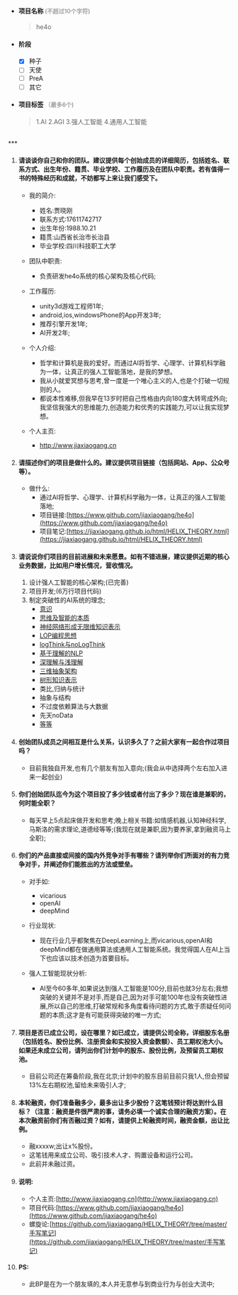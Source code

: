 - #### 项目名称<font color="#A0A0A0" size="2"> (不超过10个字符)</font>

	> he4o

- #### 阶段

	- [x] 种子
	- [ ] 天使
	- [ ] PreA
	- [ ] 其它

- #### 项目标签<font color="#A0A0A0" size="2"> （最多6个)</font>

	> 1.AI  2.AGI  3.强人工智能  4.通用人工智能

<br/>
***





1. #### 请谈谈你自己和你的团队。建议提供每个创始成员的详细简历，包括姓名、联系方式、出生年份、籍贯、毕业学校、工作履历及在团队中职责。若有值得一书的特殊经历和成就，不妨都写上来让我们感受下。

	- 我的简介:
		- 姓名:贾晓刚
		- 联系方式:17611742717
		- 出生年份:1988.10.21
		- 籍贯:山西省长治市长治县
		- 毕业学校:四川科技职工大学

	- 团队中职责:
		- 负责研发he4o系统的核心架构及核心代码;

	- 工作履历:
    	- unity3d游戏工程师1年;
		- android,ios,windowsPhone的App开发3年;
		- 推荐引擎开发1年;
		- AI开发2年;

	- 个人介绍:
		- 哲学和计算机是我的爱好。而通过AI将哲学、心理学、计算机科学融为一体，让真正的强人工智能落地，是我的梦想。
		- 我从小就爱冥想与思考,曾一度是一个唯心主义的人,也是个打破一切规则的人。
		- 都说本性难移,但我早在13岁时把自己性格由内向180度大转弯成外向;我坚信我强大的思维能力,创造能力和优秀的实践能力,可以让我实现梦想。

	- 个人主页:
		- http://www.jiaxiaogang.cn




2. #### 请描述你们的项目是做什么的。建议提供项目链接（包括网站、App、公众号等）。

	- 做什么:
		- 通过AI将哲学、心理学、计算机科学融为一体，让真正的强人工智能落地;
		- 项目链接:[https://www.github.com/jiaxiaogang/he4o](https://www.github.com/jiaxiaogang/he4o)
		- 项目笔记:[https://jiaxiaogang.github.io/html/HELIX_THEORY.html](https://jiaxiaogang.github.io/html/HELIX_THEORY.html)



3. #### 请说说你们项目的目前进展和未来愿景。如有不错进展，建议提供近期的核心业务数据，比如用户增长情况，营收情况。

    1. 设计强人工智能的核心架构;(已完善)
    2. 项目开发;(6万行项目代码)
    3. 制定突破性的AI系统的理念;
		- [意识](https://github.com/jiaxiaogang/HELIX_THEORY/blob/master/%E6%89%8B%E5%86%99%E7%AC%94%E8%AE%B0/Note4.md#目录)
		- [思维及智能的本质](https://github.com/jiaxiaogang/HELIX_THEORY/blob/master/%E6%89%8B%E5%86%99%E7%AC%94%E8%AE%B0/Note4.md#n4p2思维演化ai思维的本质170714)
    	- [神经网络形成无限维知识表示](https://github.com/jiaxiaogang/HELIX_THEORY/blob/master/%E6%89%8B%E5%86%99%E7%AC%94%E8%AE%B0/Note4.md#n4p19第4代知识表示)
		- [LOP编程思想](https://github.com/jiaxiaogang/HELIX_THEORY/blob/master/%E6%89%8B%E5%86%99%E7%AC%94%E8%AE%B0/Note4.md#n4p13loplayer-oriented-programming170803)
		- [logThink与noLogThink](https://github.com/jiaxiaogang/HELIX_THEORY/blob/master/%E6%A1%86%E6%9E%B6/%E8%87%AA%E6%88%91.md#两个运算方式)
		- [基于理解的NLP](https://github.com/jiaxiaogang/HELIX_THEORY/blob/master/Light%E5%8F%8A%E5%BA%94%E7%94%A8/Light.md#nlp语言一定要以描述意思为核心才能达到100正确率)
		- [深理解与浅理解](https://github.com/jiaxiaogang/HELIX_THEORY/blob/master/%E6%A1%86%E6%9E%B6/%E6%B3%A8%E6%84%8F%E5%8A%9B.md)
		- [三维抽象架构](https://github.com/jiaxiaogang/HELIX_THEORY/blob/master/%E6%A1%86%E6%9E%B6/3%E7%BB%B4%E6%8A%BD%E8%B1%A1%E6%A6%82%E8%BF%B0.md)
		- [树形知识表示](https://github.com/jiaxiaogang/HELIX_THEORY/blob/master/%E6%89%8B%E5%86%99%E7%AC%94%E8%AE%B0/Note3.md#n3p7数据树理论)
		- 类比,归纳与统计
		- 抽象与结构
		- 不过度依赖算法与大数据
		- 先天noData
		- [等等](https://github.com/jiaxiaogang/HELIX_THEORY/blob/master/Book/SUMMARY.md#目录)

4. #### 创始团队成员之间相互是什么关系，认识多久了？之前大家有一起合作过项目吗？
	- 目前我独自开发,也有几个朋友有加入意向;(我会从中选择两个左右加入进来一起创业)

5. #### 你们创始团队迄今为这个项目投了多少钱或者付出了多少？现在谁是兼职的，何时能全职？
	- 每天早上5点起床做开发和思考;晚上相关书籍:如情感机器,认知神经科学,马斯洛的需求理论,道德经等等;(我现在就是兼职,因为要养家,拿到融资马上全职);

6. #### 你们的产品直接或间接的国内外竞争对手有哪些？请列举你们所面对的有力竞争对手，并阐述你们能胜出的方法或壁垒。

	- 对手如:
		- vicarious
		- openAI
		- deepMind

	- 行业现状:
		- 现在行业几乎都聚焦在DeepLearning上,而vicarious,openAI和deepMind都在做通用算法或通用人工智能系统。我觉得国人在AI上当下也应该以技术创造为首要目标。

	- 强人工智能现状分析:
		- AI至今60多年,如果说达到强人工智能是100分,目前也就3分左右;我想突破的关键并不是对手,而是自己,因为对手可能100年也没有突破性进展,所以自己的思维,打破常规和多角度看待问题的方式,敢于质疑任何问题的本质;这才是有可能获得突破的唯一方式;		

7. #### 项目是否已成立公司，设在哪里？如已成立，请提供公司全称，详细股东名册（包括姓名、股份比例、注册资金和实投投入资金数额）、员工期权池大小。如果还未成立公司，请列出你们计划中的股东、股份比例，及预留员工期权池。

	- 目前公司还在筹备阶段,我在北京;计划中的股东目前目前只我1人,但会预留13%左右期权池,留给未来吸引人才;

8. #### 本轮融资，你们准备融多少，最多出让多少股份？这笔钱预计将达到什么目标？（注意：融资是件很严肃的事，请务必填一个诚实合理的融资方案）。在本次融资前你们有否融过资？如有，请提供上轮融资时间，融资金额，出让比例。

    - 融xxxxw;出让x%股份。
    - 这笔钱用来成立公司、吸引技术人才、购置设备和运行公司。
    - 此前并未融过资。


9. #### 说明:

	- 个人主页:[http://www.jiaxiaogang.cn](http://www.jiaxiaogang.cn)
	- 项目代码:[https://www.github.com/jiaxiaogang/he4o](https://www.github.com/jiaxiaogang/he4o)
	- 螺旋论:[https://github.com/jiaxiaogang/HELIX_THEORY/tree/master/手写笔记](https://github.com/jiaxiaogang/HELIX_THEORY/tree/master/手写笔记)


10. #### PS:

	* 此BP是在为一个朋友填的,本人并无意参与到商业行为与创业大流中;
